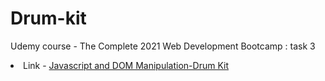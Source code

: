 # Drum-kit
Udemy course - The Complete 2021 Web Development Bootcamp : task 3
<li>
  Link - <a href ="https://harsh5itha.github.io/Drum-kit/">Javascript and DOM Manipulation-Drum Kit</a>
</li>
